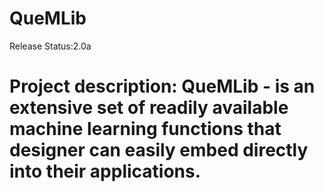 # QueMLib
Release Status:2.0a

Project description: QueMLib - is an extensive set of readily available machine learning functions that designer can easily embed directly into their applications.
====================

			


